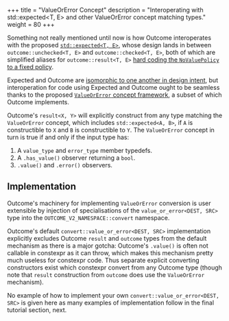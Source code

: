 +++
title = "ValueOrError Concept"
description = "Interoperating with std::expected<T, E> and other ValueOrError concept matching types."
weight = 80
+++

Something not really mentioned until now is how Outcome interoperates with the proposed
[`std::expected<T, E>`](https://wg21.link/P0323), whose design lands in between `outcome::unchecked<T, E>`
and `outcome::checked<T, E>`, both of which are simplified aliases for `outcome::result<T, E>` [hard
coding the `NoValuePolicy` to a fixed policy](../policies).

Expected and Outcome are [isomorphic to one another in design intent](../../faq/#why-doesn-t-outcome-duplicate-std-expected-t-e-s-design), but interoperation
for code using Expected and Outcome ought to be seamless thanks to the proposed [`ValueOrError`
concept framework](https://wg21.link/P0786), a subset of which Outcome implements.

Outcome's `result<X, Y>` will explicitly construct from any type matching the `ValueOrError`
concept, which includes `std::expected<A, B>`, if `A` is constructible to `X` and `B` is
constructible to `Y`. The `ValueOrError` concept in turn is true if and only if the input type has:

1. A `value_type` and `error_type` member typedefs.
2. A `.has_value()` observer returning a `bool`.
3. `.value()` and `.error()` observers.

## Implementation

Outcome's machinery for implementing `ValueOrError` conversion is user extensible by injection
of specialisations of the `value_or_error<DEST, SRC>` type into the `OUTCOME_V2_NAMESPACE::convert` namespace.

Outcome's default `convert::value_or_error<DEST, SRC>` implementation explicitly excludes Outcome `result`
and `outcome` types from the default mechanism as there is a major gotcha:
Outcome's `.value()` is often not callable in constexpr as it can throw, which makes this mechanism pretty much
useless for constexpr code. Thus separate explicit converting constructors exist which constexpr convert
from any Outcome type (though note that `result` construction from `outcome` does use the
`ValueOrError` mechanism).

No example of how to implement your own `convert::value_or_error<DEST, SRC>` is given here as many
examples of implementation follow in the final tutorial section, next.